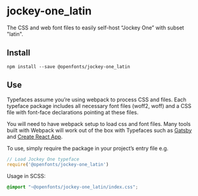 
# jockey-one_latin

The CSS and web font files to easily self-host “Jockey One” with subset "latin".

## Install

`npm install --save @openfonts/jockey-one_latin`

## Use

Typefaces assume you’re using webpack to process CSS and files. Each typeface
package includes all necessary font files (woff2, woff) and a CSS file with
font-face declarations pointing at these files.

You will need to have webpack setup to load css and font files. Many tools built
with Webpack will work out of the box with Typefaces such as [Gatsby](https://github.com/gatsbyjs/gatsby)
and [Create React App](https://github.com/facebookincubator/create-react-app).

To use, simply require the package in your project’s entry file e.g.

```javascript
// Load Jockey One typeface
require('@openfonts/jockey-one_latin')
```

Usage in SCSS:
```scss
@import "~@openfonts/jockey-one_latin/index.css";
```
